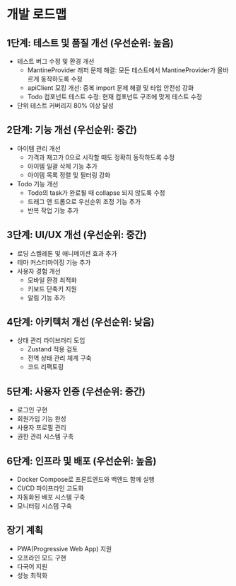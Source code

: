 # 개발 로드맵

## 1단계: 테스트 및 품질 개선 (우선순위: 높음)
- 테스트 버그 수정 및 환경 개선
  - MantineProvider 래퍼 문제 해결: 모든 테스트에서 MantineProvider가 올바르게 동작하도록 수정
  - apiClient 모킹 개선: 중복 import 문제 해결 및 타입 안전성 강화
  - Todo 컴포넌트 테스트 수정: 현재 컴포넌트 구조에 맞게 테스트 수정
- 단위 테스트 커버리지 80% 이상 달성

## 2단계: 기능 개선 (우선순위: 중간)
- 아이템 관리 개선
  - 가격과 재고가 0으로 시작할 때도 정확히 동작하도록 수정
  - 아이템 일괄 삭제 기능 추가
  - 아이템 목록 정렬 및 필터링 강화
- Todo 기능 개선
  - Todo의 task가 완료될 때 collapse 되지 않도록 수정
  - 드래그 앤 드롭으로 우선순위 조정 기능 추가
  - 반복 작업 기능 추가

## 3단계: UI/UX 개선 (우선순위: 중간)
- 로딩 스켈레톤 및 애니메이션 효과 추가
- 테마 커스터마이징 기능 추가
- 사용자 경험 개선
  - 모바일 환경 최적화
  - 키보드 단축키 지원
  - 알림 기능 추가

## 4단계: 아키텍처 개선 (우선순위: 낮음)
- 상태 관리 라이브러리 도입
  - Zustand 적용 검토
  - 전역 상태 관리 체계 구축
  - 코드 리팩토링

## 5단계: 사용자 인증 (우선순위: 중간)
- 로그인 구현
- 회원가입 기능 완성
- 사용자 프로필 관리
- 권한 관리 시스템 구축

## 6단계: 인프라 및 배포 (우선순위: 높음)
- Docker Compose로 프론트엔드와 백엔드 함께 실행
- CI/CD 파이프라인 고도화
- 자동화된 배포 시스템 구축
- 모니터링 시스템 구축

## 장기 계획
- PWA(Progressive Web App) 지원
- 오프라인 모드 구현
- 다국어 지원
- 성능 최적화 